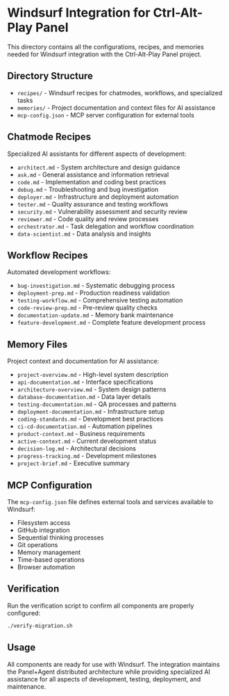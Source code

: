 # Windsurf Integration for Ctrl-Alt-Play Panel

This directory contains all the configurations, recipes, and memories needed for Windsurf integration with the Ctrl-Alt-Play Panel project.

## Directory Structure

- `recipes/` - Windsurf recipes for chatmodes, workflows, and specialized tasks
- `memories/` - Project documentation and context files for AI assistance
- `mcp-config.json` - MCP server configuration for external tools

## Chatmode Recipes

Specialized AI assistants for different aspects of development:

- `architect.md` - System architecture and design guidance
- `ask.md` - General assistance and information retrieval
- `code.md` - Implementation and coding best practices
- `debug.md` - Troubleshooting and bug investigation
- `deployer.md` - Infrastructure and deployment automation
- `tester.md` - Quality assurance and testing workflows
- `security.md` - Vulnerability assessment and security review
- `reviewer.md` - Code quality and review processes
- `orchestrator.md` - Task delegation and workflow coordination
- `data-scientist.md` - Data analysis and insights

## Workflow Recipes

Automated development workflows:

- `bug-investigation.md` - Systematic debugging process
- `deployment-prep.md` - Production readiness validation
- `testing-workflow.md` - Comprehensive testing automation
- `code-review-prep.md` - Pre-review quality checks
- `documentation-update.md` - Memory bank maintenance
- `feature-development.md` - Complete feature development process

## Memory Files

Project context and documentation for AI assistance:

- `project-overview.md` - High-level system description
- `api-documentation.md` - Interface specifications
- `architecture-overview.md` - System design patterns
- `database-documentation.md` - Data layer details
- `testing-documentation.md` - QA processes and patterns
- `deployment-documentation.md` - Infrastructure setup
- `coding-standards.md` - Development best practices
- `ci-cd-documentation.md` - Automation pipelines
- `product-context.md` - Business requirements
- `active-context.md` - Current development status
- `decision-log.md` - Architectural decisions
- `progress-tracking.md` - Development milestones
- `project-brief.md` - Executive summary

## MCP Configuration

The `mcp-config.json` file defines external tools and services available to Windsurf:

- Filesystem access
- GitHub integration
- Sequential thinking processes
- Git operations
- Memory management
- Time-based operations
- Browser automation

## Verification

Run the verification script to confirm all components are properly configured:

```bash
./verify-migration.sh
```

## Usage

All components are ready for use with Windsurf. The integration maintains the Panel+Agent distributed architecture while providing specialized AI assistance for all aspects of development, testing, deployment, and maintenance.
